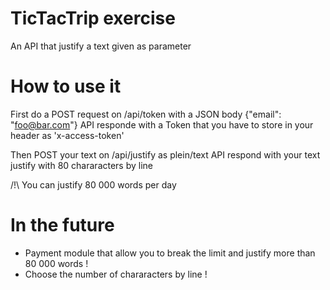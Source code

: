 # TicTacTrip exercise

An API that justify a text given as parameter

# How to use it 

First do a POST request on /api/token with a JSON body {"email": "foo@bar.com"}
API responde with a Token that you have to store in your header as 'x-access-token'

Then POST your text on /api/justify as plein/text
API respond with your text justify with 80 chararacters by line

/!\ You can justify 80 000 words per day 

# In the future 
  - Payment module that allow you to break the limit and justify more than 80 000 words !
  - Choose the number of chararacters by line !
